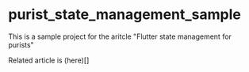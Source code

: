 # purist_state_management_sample

This is a sample project for the aritcle "Flutter state management for purists"

Related article is (here)[]
